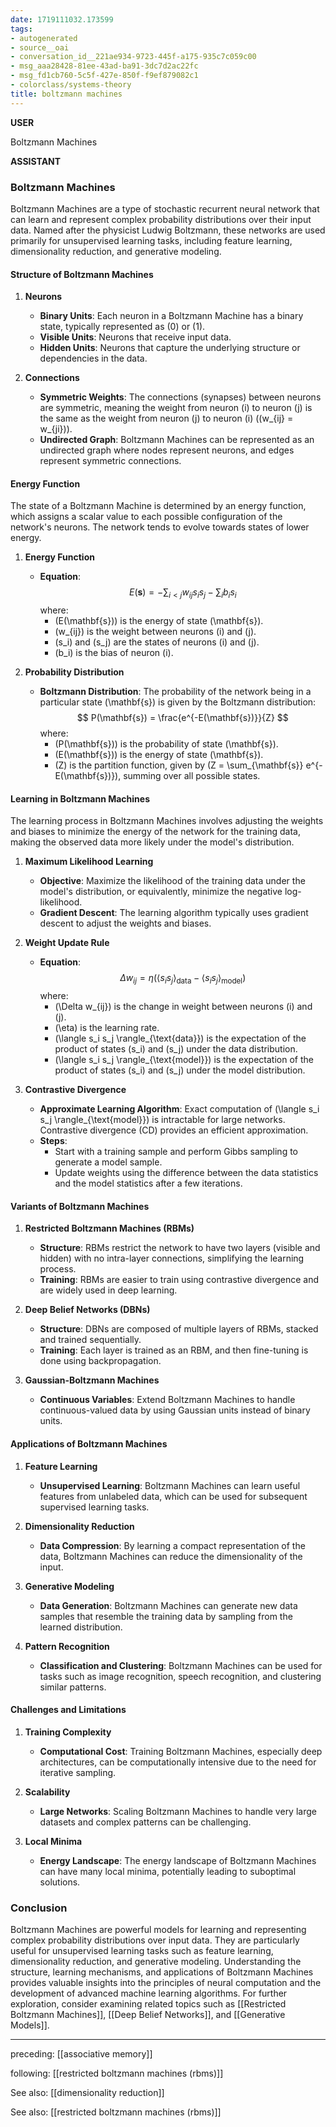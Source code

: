 ```yaml
---
date: 1719111032.173599
tags:
- autogenerated
- source__oai
- conversation_id__221ae934-9723-445f-a175-935c7c059c00
- msg_aaa28428-81ee-43ad-ba91-3dc7d2ac22fc
- msg_fd1cb760-5c5f-427e-850f-f9ef879082c1
- colorclass/systems-theory
title: boltzmann machines
---
```


**USER**

Boltzmann Machines


**ASSISTANT**

### Boltzmann Machines

Boltzmann Machines are a type of stochastic recurrent neural network that can learn and represent complex probability distributions over their input data. Named after the physicist Ludwig Boltzmann, these networks are used primarily for unsupervised learning tasks, including feature learning, dimensionality reduction, and generative modeling.

#### Structure of Boltzmann Machines

1. **Neurons**
   - **Binary Units**: Each neuron in a Boltzmann Machine has a binary state, typically represented as \(0\) or \(1\).
   - **Visible Units**: Neurons that receive input data.
   - **Hidden Units**: Neurons that capture the underlying structure or dependencies in the data.

2. **Connections**
   - **Symmetric Weights**: The connections (synapses) between neurons are symmetric, meaning the weight from neuron \(i\) to neuron \(j\) is the same as the weight from neuron \(j\) to neuron \(i\) (\(w_{ij} = w_{ji}\)).
   - **Undirected Graph**: Boltzmann Machines can be represented as an undirected graph where nodes represent neurons, and edges represent symmetric connections.

#### Energy Function

The state of a Boltzmann Machine is determined by an energy function, which assigns a scalar value to each possible configuration of the network's neurons. The network tends to evolve towards states of lower energy.

1. **Energy Function**
   - **Equation**:
     $$
     E(\mathbf{s}) = -\sum_{i<j} w_{ij} s_i s_j - \sum_i b_i s_i
     $$
     where:
     - \(E(\mathbf{s})\) is the energy of state \(\mathbf{s}\).
     - \(w_{ij}\) is the weight between neurons \(i\) and \(j\).
     - \(s_i\) and \(s_j\) are the states of neurons \(i\) and \(j\).
     - \(b_i\) is the bias of neuron \(i\).

2. **Probability Distribution**
   - **Boltzmann Distribution**: The probability of the network being in a particular state \(\mathbf{s}\) is given by the Boltzmann distribution:
     $$
     P(\mathbf{s}) = \frac{e^{-E(\mathbf{s})}}{Z}
     $$
     where:
     - \(P(\mathbf{s})\) is the probability of state \(\mathbf{s}\).
     - \(E(\mathbf{s})\) is the energy of state \(\mathbf{s}\).
     - \(Z\) is the partition function, given by \(Z = \sum_{\mathbf{s}} e^{-E(\mathbf{s})}\), summing over all possible states.

#### Learning in Boltzmann Machines

The learning process in Boltzmann Machines involves adjusting the weights and biases to minimize the energy of the network for the training data, making the observed data more likely under the model's distribution.

1. **Maximum Likelihood Learning**
   - **Objective**: Maximize the likelihood of the training data under the model's distribution, or equivalently, minimize the negative log-likelihood.
   - **Gradient Descent**: The learning algorithm typically uses gradient descent to adjust the weights and biases.

2. **Weight Update Rule**
   - **Equation**:
     $$
     \Delta w_{ij} = \eta (\langle s_i s_j \rangle_{\text{data}} - \langle s_i s_j \rangle_{\text{model}})
     $$
     where:
     - \(\Delta w_{ij}\) is the change in weight between neurons \(i\) and \(j\).
     - \(\eta\) is the learning rate.
     - \(\langle s_i s_j \rangle_{\text{data}}\) is the expectation of the product of states \(s_i\) and \(s_j\) under the data distribution.
     - \(\langle s_i s_j \rangle_{\text{model}}\) is the expectation of the product of states \(s_i\) and \(s_j\) under the model distribution.

3. **Contrastive Divergence**
   - **Approximate Learning Algorithm**: Exact computation of \(\langle s_i s_j \rangle_{\text{model}}\) is intractable for large networks. Contrastive divergence (CD) provides an efficient approximation.
   - **Steps**:
     - Start with a training sample and perform Gibbs sampling to generate a model sample.
     - Update weights using the difference between the data statistics and the model statistics after a few iterations.

#### Variants of Boltzmann Machines

1. **Restricted Boltzmann Machines (RBMs)**
   - **Structure**: RBMs restrict the network to have two layers (visible and hidden) with no intra-layer connections, simplifying the learning process.
   - **Training**: RBMs are easier to train using contrastive divergence and are widely used in deep learning.

2. **Deep Belief Networks (DBNs)**
   - **Structure**: DBNs are composed of multiple layers of RBMs, stacked and trained sequentially.
   - **Training**: Each layer is trained as an RBM, and then fine-tuning is done using backpropagation.

3. **Gaussian-Boltzmann Machines**
   - **Continuous Variables**: Extend Boltzmann Machines to handle continuous-valued data by using Gaussian units instead of binary units.

#### Applications of Boltzmann Machines

1. **Feature Learning**
   - **Unsupervised Learning**: Boltzmann Machines can learn useful features from unlabeled data, which can be used for subsequent supervised learning tasks.

2. **Dimensionality Reduction**
   - **Data Compression**: By learning a compact representation of the data, Boltzmann Machines can reduce the dimensionality of the input.

3. **Generative Modeling**
   - **Data Generation**: Boltzmann Machines can generate new data samples that resemble the training data by sampling from the learned distribution.

4. **Pattern Recognition**
   - **Classification and Clustering**: Boltzmann Machines can be used for tasks such as image recognition, speech recognition, and clustering similar patterns.

#### Challenges and Limitations

1. **Training Complexity**
   - **Computational Cost**: Training Boltzmann Machines, especially deep architectures, can be computationally intensive due to the need for iterative sampling.

2. **Scalability**
   - **Large Networks**: Scaling Boltzmann Machines to handle very large datasets and complex patterns can be challenging.

3. **Local Minima**
   - **Energy Landscape**: The energy landscape of Boltzmann Machines can have many local minima, potentially leading to suboptimal solutions.

### Conclusion

Boltzmann Machines are powerful models for learning and representing complex probability distributions over input data. They are particularly useful for unsupervised learning tasks such as feature learning, dimensionality reduction, and generative modeling. Understanding the structure, learning mechanisms, and applications of Boltzmann Machines provides valuable insights into the principles of neural computation and the development of advanced machine learning algorithms. For further exploration, consider examining related topics such as [[Restricted Boltzmann Machines]], [[Deep Belief Networks]], and [[Generative Models]].


---

preceding: [[associative memory]]  


following: [[restricted boltzmann machines (rbms)]]

See also: [[dimensionality reduction]]


See also: [[restricted boltzmann machines (rbms)]]